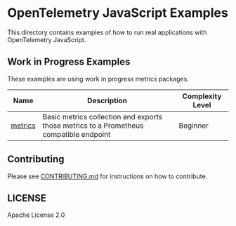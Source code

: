 # OpenTelemetry JavaScript Examples

This directory contains examples of how to run real applications with OpenTelemetry JavaScript.

## Work in Progress Examples

These examples are using work in progress metrics packages.

|Name | Description | Complexity Level |
------------- | ------------- | ------------ |
|[metrics](metrics/) | Basic metrics collection and exports those metrics to a Prometheus compatible endpoint | Beginner |

## Contributing

Please see [CONTRIBUTING.md](https://github.com/open-telemetry/opentelemetry-js/blob/main/CONTRIBUTING.md) for instructions on how to contribute.

## LICENSE

Apache License 2.0
